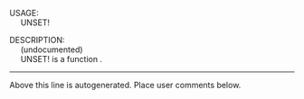 USAGE:  
&nbsp;&nbsp;&nbsp;&nbsp;&nbsp;UNSET!&nbsp;&nbsp;  
  
DESCRIPTION:  
&nbsp;&nbsp;&nbsp;&nbsp;&nbsp;(undocumented)  
&nbsp;&nbsp;&nbsp;&nbsp;&nbsp;UNSET!&nbsp;is&nbsp;a&nbsp;function&nbsp;.  
___
Above this line is autogenerated. Place user comments below.
